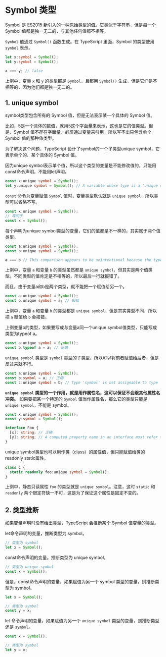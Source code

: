 # Symbol 类型

Symbol 是 ES2015 新引入的一种原始类型的值。它类似于字符串，但是每一个 Symbol 值都是独一无二的，与其他任何值都不相等。

`Symbol` 值通过 `Symbol()` 函数生成。在 TypeScript 里面，Symbol 的类型使用 `symbol` 表示。

```typescript
let x:symbol = Symbol();
let y:symbol = Symbol();

x === y; // false
```

上例中，变量 `x` 和 `y` 的类型都是 `Symbol`，且都用 `Symbol()` 生成，但是它们是不相等的，因为他们都是独一无二的。

## 1. unique symbol

symbol类型包含所有的 Symbol 值，但是无法表示某一个具体的 Symbol 值。

比如，5是一个具体的数值，就用5这个字面量来表示，这也是它的值类型。但是，Symbol 值不存在字面量，必须通过变量来引用，所以写不出只包含单个 Symbol 值的那种值类型。

为了解决这个问题，TypeScript 设计了symbol的一个子类型unique symbol，它表示单个的、某个具体的 Symbol 值。

因为unique symbol表示单个值，所以这个类型的变量是不能修改值的，只能用const命令声明，不能用let声明。

```typescript
const x:unique symbol = Symbol();
let y:unique symbol = Symbol(); // A variable whose type is a 'unique symbol' type must be 'const'.类型为“唯一符号”类型的变量必须为“const”。
```

`const` 命令为变量赋值 `Symbol` 值时，变量类型默认就是 `unique symbol`，所以类型可以省略不写。

```typescript
const x:unique symbol = Symbol();
// 等同于
const x = Symbol();
```

每个声明为unique symbol类型的变量，它们的值都是不一样的，其实属于两个值类型。

```typescript
const a:unique symbol = Symbol();
const b:unique symbol = Symbol();

a === b // This comparison appears to be unintentional because the types 'typeof a' and 'typeof b' have no overlap.这种比较似乎是无意的，因为类型'typeof a'和'typeof b'没有重叠。
```

上例中，变量 `a` 和变量 `b` 的类型虽然都是 `unique symbol`，但其实是两个值类型。不同类型的值肯定是不相等的，所以最后一行就报错了。

而且，由于变量a和b是两个类型，就不能把一个赋值给另一个。

```typescript
const a:unique symbol = Symbol();
const b:unique symbol = a; // 报错
```

上例中，变量 `a` 和变量 `b` 的类型都是 `unique symbol`，但是其实类型不同，所以把 `a` 赋值给 `b` 会报错。

上例变量b的类型，如果要写成与变量a同一个unique symbol值类型，只能写成类型为typeof a。

```typescript
const a:unique symbol = Symbol();
const b:typeof a = a; // 正确
```

`unique symbol` 类型是 `symbol` 类型的子类型，所以可以将前者赋值给后者，但是反过来就不行。

```typescript
const a:unique symbol = Symbol();
const b:symbol = a; // 正确
const c:unique symbol = b; // Type 'symbol' is not assignable to type 'unique symbol'.
```

**`unique symbol` 类型的一个作用，就是用作属性名，这可以保证不会跟其他属性名冲突。** 如果要把某一个特定的 `Symbol` 值当作属性名，那么它的类型只能是 `unique symbol`，不能是 symbol。

```typescript
const x:unique symbol = Symbol();
const y:symbol = Symbol();

interface Foo {
  [x]: string; // 正确
  [y]: string; // A computed property name in an interface must refer to an expression whose type is a literal type or a 'unique symbol' type.接口中的计算属性名称必须引用其类型为文字类型或“唯一符号”类型的表达式。
}
```

unique symbol类型也可以用作类（class）的属性值，但只能赋值给类的readonly static属性。

```typescript
class C {
  static readonly foo:unique symbol = Symbol();
}
```

上例中，静态只读属性 `foo` 的类型就是 `unique symbol`。注意，这时 `static` 和 `readonly` 两个限定符缺一不可，这是为了保证这个属性是固定不变的。

## 2. 类型推断

如果变量声明时没有给出类型，TypeScript 会推断某个 Symbol 值变量的类型。

let命令声明的变量，推断类型为 symbol。

```typescript
// 类型为 symbol
let x = Symbol();
```

const命令声明的变量，推断类型为 unique symbol。

```typescript
// 类型为 unique symbol
const x = Symbol();
```

但是，const命令声明的变量，如果赋值为另一个 symbol 类型的变量，则推断类型为 symbol。

```typescript
let x = Symbol();

// 类型为 symbol
const y = x;
```

let 命令声明的变量，如果赋值为另一个 `unique symbol` 类型的变量，则推断类型还是 `symbol`。

```typescript
const x = Symbol();

// 类型为 symbol
let y = x;
```
